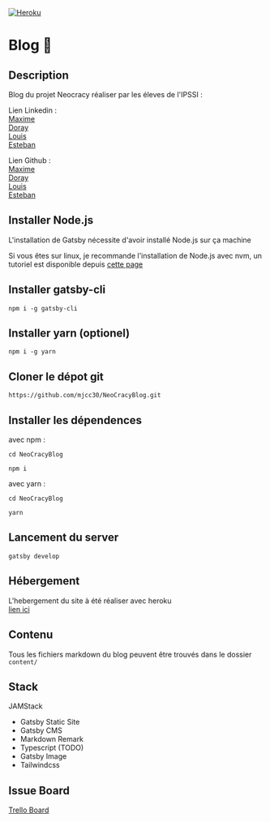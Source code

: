 [![Heroku](https://heroku-badge.herokuapp.com/?app=neocracyblog)](https://dashboard.heroku.com/apps/neocracyblog/activity)

# Blog 🚀

## Description

Blog du projet Neocracy réaliser par les éleves de l'IPSSI :  

Lien Linkedin :  
[Maxime](https://www.linkedin.com/in/maximecordeiro/)  
[Doray](https://www.linkedin.com/in/doray-balassoupramanien-908b3b176/)  
[Louis](https://www.linkedin.com)  
[Esteban](https://www.linkedin.com)  

Lien Github :  
[Maxime](https://github.com/mjcc30)  
[Doray](https://github.com/dorayy)  
[Louis](https://github.com/LouisPLN)  
[Esteban](https://github.com/e-gonzalez-ipssi)  

## Installer Node.js

L'installation de Gatsby nécessite d'avoir installé Node.js sur ça machine  

Si vous êtes sur linux, je recommande l'installation de Node.js avec nvm, un tutoriel est disponible depuis [cette page](https://neocracyblog.herokuapp.com/Nodejs/01-Installer-NVM/)

## Installer gatsby-cli

```
npm i -g gatsby-cli
```

## Installer yarn (optionel)

```
npm i -g yarn
```

## Cloner le dépot git

```
https://github.com/mjcc30/NeoCracyBlog.git
```

## Installer les dépendences

avec npm :
```
cd NeoCracyBlog

npm i
```

avec yarn :

```
cd NeoCracyBlog

yarn
```

## Lancement du server

```
gatsby develop
```

## Hébergement

L'hebergement du site à été réaliser avec heroku  
[lien ici](https://neocracyblog.herokuapp.com)

## Contenu

Tous les fichiers markdown du blog peuvent être trouvés dans le dossier `content/`

## Stack

JAMStack

- Gatsby Static Site
- Gatsby CMS
- Markdown Remark
- Typescript (TODO)
- Gatsby Image
- Tailwindcss

## Issue Board

[Trello Board](https://trello.com/b/pDZktFWO/neocracy)

